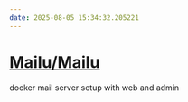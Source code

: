 ```yaml
---
date: 2025-08-05 15:34:32.205221
---
```


# [Mailu/Mailu](https://github.com/Mailu/Mailu)

docker mail server setup with web and admin